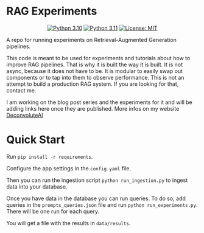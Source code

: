 # RAG Experiments

<p align="center">
  <a href="https://www.python.org/downloads/release/python-310/"><img src="https://img.shields.io/badge/python-3.10-green.svg" alt="Python 3.10"></a>
  <a href="https://www.python.org/downloads/release/python-311/"><img src="https://img.shields.io/badge/python-3.11-green.svg" alt="Python 3.11"></a>
  <a href="https://opensource.org/licenses/MIT"><img src="https://img.shields.io/badge/License-MIT-green.svg" alt="License: MIT"></a>
</p>

A repo for running experiments on Retrieval-Augmented Generation pipelines.

This code is meant to be used for experiments and tutorials about how to improve RAG pipelines. That is why it is built the way it is built. It is not async, because it does not have to be. It is modular to easily swap out components or to tap into them to observe performance. This is not an attempt to build a production RAG system. If you are looking for that, contact me.

I am working on the blog post series and the experiments for it and will be adding links here once they are published. More infos on my website [DeconvoluteAI](https://deconvoluteai.com)

# Quick Start

Run `pip install -r requirements`.

Configure the app settings in the `config.yaml` file.

Then you can run the ingestion script `python run_ingestion.py` to ingest data into your database.

Once you have data in the database you can run queries. To do so, add queries in the `prompts_queries.json` file and run `python run_experiments.py`. There will be one run for each query.

You will get a file with the results in `data/results`.

